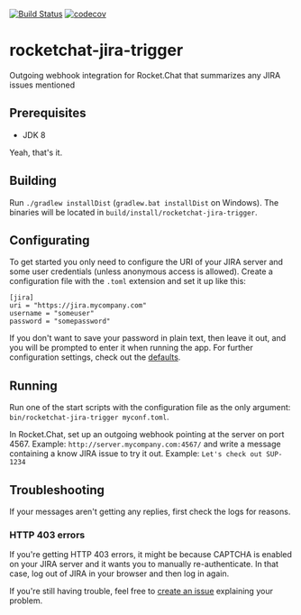 [![Build Status](https://travis-ci.org/gustavkarlsson/rocketchat-jira-trigger.svg?branch=master)](https://travis-ci.org/gustavkarlsson/rocketchat-jira-trigger)
[![codecov](https://codecov.io/gh/gustavkarlsson/rocketchat-jira-trigger/branch/master/graph/badge.svg)](https://codecov.io/gh/gustavkarlsson/rocketchat-jira-trigger)

# rocketchat-jira-trigger
Outgoing webhook integration for Rocket.Chat that summarizes any JIRA issues mentioned

## Prerequisites
- JDK 8

Yeah, that's it.

## Building
Run `./gradlew installDist` (`gradlew.bat installDist` on Windows). The binaries will be located in `build/install/rocketchat-jira-trigger`.

## Configurating
To get started you only need to configure the URI of your JIRA server and some user credentials (unless anonymous access is allowed).
Create a configuration file with the `.toml` extension and set it up like this:
```
[jira]
uri = "https://jira.mycompany.com"
username = "someuser"
password = "somepassword"
```
If you don't want to save your password in plain text, then leave it out, and you will be prompted to enter it when running the app.
For further configuration settings, check out the [defaults](https://github.com/gustavkarlsson/rocketchat-jira-trigger/blob/master/src/main/resources/defaults.toml).

## Running
Run one of the start scripts with the configuration file as the only argument: `bin/rocketchat-jira-trigger myconf.toml`.

In Rocket.Chat, set up an outgoing webhook pointing at the server on port 4567. Example: `http://server.mycompany.com:4567/` and write a message containing a know JIRA issue to try it out. Example: `Let's check out SUP-1234`

## Troubleshooting
If your messages aren't getting any replies, first check the logs for reasons.

### HTTP 403 errors
If you're getting HTTP 403 errors, it might be because CAPTCHA is enabled on your JIRA server and it wants you to manually re-authenticate. In that case, log out of JIRA in your browser and then log in again.

If you're still having trouble, feel free to [create an issue](https://github.com/gustavkarlsson/rocketchat-jira-trigger/issues/new) explaining your problem.
